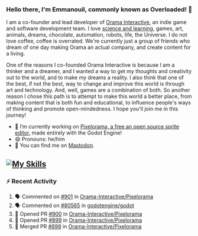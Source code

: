 ### Hello there, I'm Emmanouil, commonly known as Overloaded! 👋
I am a co-founder and lead developer of [Orama Interactive](https://www.orama-interactive.com/), an indie game and software development team. I love [science and learning](https://github.com/OverloadedOrama/KnowledgeBase), games, art, animals, dreams, chocolate, automation, robots, life, the Universe. I do not love coffee, coffee is overrated. We're currently just a group of friends who dream of one day making Orama an actual company, and create content for a living.

One of the reasons I co-founded Orama Interactive is because I am a thinker and a dreamer, and I wanted a way to get my thoughts and creativity out to the world, and to make my dreams a reality. I also think that one of the best, if not the best, way to change and improve this world is through art and technology. And, well, games are a combination of both. So another reason I chose this path is to attempt to make this world a better place, from making content that is both fun and educational, to influence people's ways of thinking and promote open-mindedness. I hope you'll join me in this journey!

- 🔭 I’m currently working on [Pixelorama, a free an open source sprite editor](https://github.com/Orama-Interactive/Pixelorama), made entirely with the Godot Engine!
- 😄 Pronouns: he/him
- 🐘 You can find me on <a rel="me" href="https://mastodon.social/@Overloaded">Mastodon</a>.

[![My Skills](https://skillicons.dev/icons?i=godot,py,cpp,cs,git,linux,html)](https://skillicons.dev)
---

### :zap: Recent Activity

<!--START_SECTION:activity-->
1. 🗣 Commented on [#901](https://github.com/Orama-Interactive/Pixelorama/issues/901#issuecomment-1685060485) in [Orama-Interactive/Pixelorama](https://github.com/Orama-Interactive/Pixelorama)
2. 🗣 Commented on [#80565](https://github.com/godotengine/godot/issues/80565#issuecomment-1679685252) in [godotengine/godot](https://github.com/godotengine/godot)
3. 💪 Opened PR [#900](https://github.com/Orama-Interactive/Pixelorama/pull/900) in [Orama-Interactive/Pixelorama](https://github.com/Orama-Interactive/Pixelorama)
4. 💪 Opened PR [#899](https://github.com/Orama-Interactive/Pixelorama/pull/899) in [Orama-Interactive/Pixelorama](https://github.com/Orama-Interactive/Pixelorama)
5. 🎉 Merged PR [#898](https://github.com/Orama-Interactive/Pixelorama/pull/898) in [Orama-Interactive/Pixelorama](https://github.com/Orama-Interactive/Pixelorama)
<!--END_SECTION:activity-->

<!--
**OverloadedOrama/OverloadedOrama** is a ✨ _special_ ✨ repository because its `README.md` (this file) appears on your GitHub profile.

Here are some ideas to get you started:

- 👯 I’m looking to collaborate on ...
- 🤔 I’m looking for help with ...
- 💬 Ask me about ...
- 📫 How to reach me: ...
- ⚡ Fun fact: ...
-->
